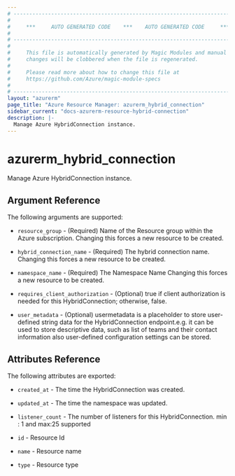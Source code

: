 ```yaml
---
# ----------------------------------------------------------------------------
#
#     ***     AUTO GENERATED CODE    ***    AUTO GENERATED CODE     ***
#
# ----------------------------------------------------------------------------
#
#     This file is automatically generated by Magic Modules and manual
#     changes will be clobbered when the file is regenerated.
#
#     Please read more about how to change this file at
#     https://github.com/Azure/magic-module-specs
#
# ----------------------------------------------------------------------------
layout: "azurerm"
page_title: "Azure Resource Manager: azurerm_hybrid_connection"
sidebar_current: "docs-azurerm-resource-hybrid-connection"
description: |-
  Manage Azure HybridConnection instance.
---
```


# azurerm_hybrid_connection

Manage Azure HybridConnection instance.


## Argument Reference

The following arguments are supported:

* `resource_group` - (Required) Name of the Resource group within the Azure subscription. Changing this forces a new resource to be created.

* `hybrid_connection_name` - (Required) The hybrid connection name. Changing this forces a new resource to be created.

* `namespace_name` - (Required) The Namespace Name Changing this forces a new resource to be created.

* `requires_client_authorization` - (Optional) true if client authorization is needed for this HybridConnection; otherwise, false.

* `user_metadata` - (Optional) usermetadata is a placeholder to store user-defined string data for the HybridConnection endpoint.e.g. it can be used to store  descriptive data, such as list of teams and their contact information also user-defined configuration settings can be stored.

## Attributes Reference

The following attributes are exported:

* `created_at` - The time the HybridConnection was created.

* `updated_at` - The time the namespace was updated.

* `listener_count` - The number of listeners for this HybridConnection. min : 1 and max:25 supported

* `id` - Resource Id

* `name` - Resource name

* `type` - Resource type
